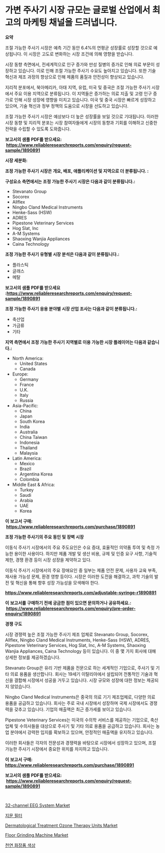 <p><h1>가변 주사기 시장 규모는 글로벌 산업에서 최고의 마케팅 채널을 드러냅니다.</h1></p><p><strong>요약</strong></p>
<p><p>조절 가능한 주사기 시장은 예측 기간 동안 6.4%의 연평균 성장률로 성장할 것으로 예상됩니다. 이 시장은 고도로 변화하는 시장 조건에 의해 영향을 받습니다.</p><p>시장 동향 측면에서, 전세계적으로 인구 증가와 만성 질병의 증가로 인해 의료 부문이 성장하고 있습니다. 이로 인해 조절 가능한 주사기 수요도 높아지고 있습니다. 또한 기술 혁신과 제조 과정의 향상으로 인해 제품의 품질과 안전성이 향상되고 있습니다.</p><p>지리적 분포에서, 북아메리카, 아태 지역, 유럽, 미국 및 중국은 조절 가능한 주사기 시장에서 주요 이용 지역으로 분류됩니다. 이 지역들은 증가하는 의료 지출 및 고령 인구 증가로 인해 시장 성장에 영향을 미치고 있습니다. 미국 및 중국 시장은 빠르게 성장하고 있으며, 기술 혁신과 정부 정책의 도움으로 시장을 선도하고 있습니다.</p><p>조절 가능한 주사기 시장은 예상보다 더 높은 성장률을 보일 것으로 기대됩니다. 이러한 시장 동향 및 지리적 분포는 시장 참여자들에게 시장의 동향과 기회를 이해하고 신중한 전략을 수립할 수 있도록 도와줍니다.</p></p>
<p><strong>보고서의 샘플 PDF를 받으세요: &nbsp;<a href="https://www.reliableresearchreports.com/enquiry/request-sample/1890891">https://www.reliableresearchreports.com/enquiry/request-sample/1890891</a></strong></p>
<p><strong>시장 세분화:</strong></p>
<p><strong> 조정 가능한 주사기 시장은 개요, 배포, 애플리케이션 및 지역으로 더 분류됩니다. :</strong></p>
<p><strong>구성요소 측면에서는 조정 가능한 주사기 시장은 다음과 같이 분류됩니다.:</strong></p>
<p><ul><li>Stevanato Group</li><li>Socorex</li><li>Allflex</li><li>Ningbo Cland Medical Instruments</li><li>Henke-Sass (HSW)</li><li>ADRES</li><li>Pipestone Veterinary Services</li><li>Hog Slat, Inc</li><li>A-M Systems</li><li>Shaoxing Wanjia Appliances</li><li>Caina Technology</li></ul></p>
<p><strong> 조정 가능한 주사기 유형별 시장 분석은 다음과 같이 분류됩니다.:</strong></p>
<p><ul><li>플라스틱</li><li>글래스</li><li>메탈</li></ul></p>
<p><strong>보고서의 샘플 PDF를 받으세요 :<a href="https://www.reliableresearchreports.com/enquiry/request-sample/1890891">https://www.reliableresearchreports.com/enquiry/request-sample/1890891</a></strong></p>
<p><strong> 조정 가능한 주사기 응용 분야별 시장 산업 조사는 다음과 같이 분류됩니다.:</strong></p>
<p><ul><li>축산업</li><li>가금류</li><li>기타</li></ul></p>
<p><strong>지역 측면에서 조정 가능한 주사기 지역별로 이용 가능한 시장 플레이어는 다음과 같습니다.:</strong></p>
<p><ul>
    <li>
        North America:
        <ul>
            <li>United States</li>
            <li>Canada</li>
        </ul>
    </li>
    <li>
        Europe:
        <ul>
            <li>Germany</li>
            <li>France</li>
            <li>U.K.</li>
            <li>Italy</li>
            <li>Russia</li>
        </ul>
    </li>
    <li>
        Asia-Pacific:
        <ul>
            <li>China</li>
            <li>Japan</li>
            <li>South Korea</li>
            <li>India</li>
            <li>Australia</li>
            <li>China Taiwan</li>
            <li>Indonesia</li>
            <li>Thailand</li>
            <li>Malaysia</li>
        </ul>
    </li>
    <li>
        Latin America:
        <ul>
            <li>Mexico</li>
            <li>Brazil</li>
            <li>Argentina Korea</li>
            <li>Colombia</li>
        </ul>
    </li>
    <li>
        Middle East & Africa:
        <ul>
            <li>Turkey</li>
            <li>Saudi</li>
            <li>Arabia</li>
            <li>UAE</li>
            <li>Korea</li>
        </ul>
    </li>
    </ul></p>
<p><strong>이 보고서 구매: &nbsp;<a href="https://www.reliableresearchreports.com/purchase/1890891">https://www.reliableresearchreports.com/purchase/1890891</a></strong></p>
<p><strong>조정 가능한 주사기의 주요 동인 및 장벽 시장</strong></p>
<p><p>이동식 주사기 시장에서의 주요 주도요인은 수요 증대, 효율적인 의약품 투여 및 측정 가능한 용이한 사용이다. 하지만 제품 개발 및 생산 비용, 규제 및 인증 요구 사항, 기술적 제한, 경쟁 환경 등이 시장 성장을 제약하고 있다.</p><p>이동식 주사기 시장에서의 주요 장애요인 중 일부는 제품 안전 문제, 사용자 교육 부족, 재사용 가능성 문제, 환경 영향 등이다. 시장은 이러한 도전을 해결하고, 과학 기술의 발전 및 혁신을 통해 향후 성장 가능성을 모색해야 한다.</p></p>
<p><strong><a href="https://www.reliableresearchreports.com/adjustable-syringe-r1890891">https://www.reliableresearchreports.com/adjustable-syringe-r1890891</a></strong></p>
<p><strong>이 보고서를 구매하기 전에 궁금한 점이 있으면 문의하거나 공유하세요.: &nbsp;<a href="https://www.reliableresearchreports.com/enquiry/pre-order-enquiry/1890891">https://www.reliableresearchreports.com/enquiry/pre-order-enquiry/1890891</a></strong></p>
<p><strong>경쟁 구도</strong></p>
<p><p>시장 경쟁력 높은 조절 가능한 주사기 제조 업체로 Stevanato Group, Socorex, Allflex, Ningbo Cland Medical Instruments, Henke-Sass (HSW), ADRES, Pipestone Veterinary Services, Hog Slat, Inc, A-M Systems, Shaoxing Wanjia Appliances, Caina Technology 등이 있습니다. 이 중 몇 가지 회사에 대해 상세한 정보를 제공하겠습니다.</p><p>Stevanato Group은 유리 기반 제품을 전문으로 하는 세계적인 기업으로, 주사기 및 기타 의료 용품을 생산합니다. 회사는 19세기 이탈리아에서 설립되어 전통적인 기술과 혁신을 결합해 시장에서 성공을 거두고 있습니다. 시장 규모와 성장에 대한 정보는 제공되지 않았습니다.</p><p>Ningbo Cland Medical Instruments은 중국의 의료 기기 제조업체로, 다양한 의료 용품을 공급하고 있습니다. 회사는 주로 국내 시장에서 성장하며 국제 시장에서도 경쟁력을 갖추고 있습니다. 기업의 매출액은 최근 증가세를 보이고 있습니다.</p><p>Pipestone Veterinary Services는 미국의 수의학 서비스를 제공하는 기업으로, 축산업체 및 수의사들을 대상으로 주사기 및 기타 의료 용품을 공급하고 있습니다. 회사는 농업 분야에서 강력한 입지를 확보하고 있으며, 안정적인 매출액을 유지하고 있습니다.</p><p>이러한 회사들은 각자의 전문성과 경쟁력을 바탕으로 시장에서 성장하고 있으며, 조절 가능한 주사기 시장에서 중요한 위치를 차지하고 있습니다.</p></p>
<p><strong>이 보고서 구매: &nbsp; <a href="https://www.reliableresearchreports.com/purchase/1890891">https://www.reliableresearchreports.com/purchase/1890891</a></strong></p>
<p><strong>보고서의 샘플 PDF를 받으세요: &nbsp;<a href="https://www.reliableresearchreports.com/enquiry/request-sample/1890891">https://www.reliableresearchreports.com/enquiry/request-sample/1890891</a></strong><strong></strong></p>
<p>&nbsp;</p>
<p><p><a href="https://github.com/vimar16th/Market-Research-Report-List-4/blob/main/32-channel-eeg-system-market.md">32-channel EEG System Market</a></p><p><a href="https://github.com/rcabello548/Market-Research-Report-List-1/blob/main/314151746298.md">지문 필터</a></p><p><a href="https://github.com/luckyshygirl/Market-Research-Report-List-4/blob/main/dermatological-treatment-ozone-therapy-units-market.md">Dermatological Treatment Ozone Therapy Units Market</a></p><p><a href="https://view.publitas.com/reportprime-1/floor-grinding-machine-market-size-and-market-trends-complete-industry-overview-2024-to-2031/">Floor Grinding Machine Market</a></p><p><a href="https://github.com/KellyLyncyh543964/Market-Research-Report-List-1/blob/main/949848246297.md">천연 화장품 색상</a></p></p>